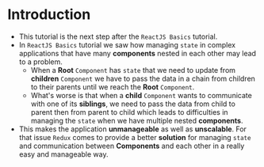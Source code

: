 # Introduction
* This tutorial is the next step after the ` ReactJS Basics ` tutorial.
* In ` ReactJS Basics ` tutorial we saw how managing ` state ` in complex applications that have many **components** nested in each other may lead to a problem.
    * When a **Root** ` Component ` has ` state ` that we need to update from **children** ` Component ` we have to pass the data in a chain from children to their parents until we reach the **Root** ` Component `.
    * What's worse is that when a **child** ` Component ` wants to communicate with one of its **siblings**, we need to pass the data from child to parent then from parent to child which leads to difficulties in managing the ` state ` when we have multiple nested **components**.
* This makes the application **unmanageable** as well as **unscalable**. For that issue ` Redux ` comes to provide a better **solution** for managing ` state ` and communication between **Components** and each other in a really easy and manageable way.
